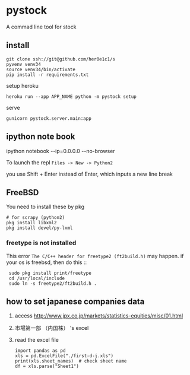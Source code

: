 
# pystock

A commad line tool for stock

## install

    git clone ssh://git@github.com/her0e1c1/s
    pyvenv venv34
	source venv34/bin/activate
	pip install -r requirements.txt

setup heroku

    heroku run --app APP_NAME python -m pystock setup

serve

    gunicorn pystock.server.main:app

## ipython note book

   ipython notebook --ip=0.0.0.0 --no-browser

To launch the repl
    `Files -> New -> Python2`

you use Shift + Enter instead of Enter, which inputs a new line break

## FreeBSD

You need to install these by pkg

    # for scrapy (python2)
    pkg install libxml2
    pkg install devel/py-lxml

### freetype is not installed
This error ``The C/C++ header for freetype2 (ft2build.h)`` may happen.
if your os is freebsd, then do this ::

     sudo pkg install print/freetype
     cd /usr/local/include
     sudo ln -s freetype2/ft2build.h .


## how to set japanese companies data
1. access http://www.jpx.co.jp/markets/statistics-equities/misc/01.html
2. 市場第一部 （内国株） 's excel
3. read the excel file

       import pandas as pd
       xls = pd.ExcelFile("./first-d-j.xls")
       print(xls.sheet_names)  # check sheet name
       df = xls.parse("Sheet1")
